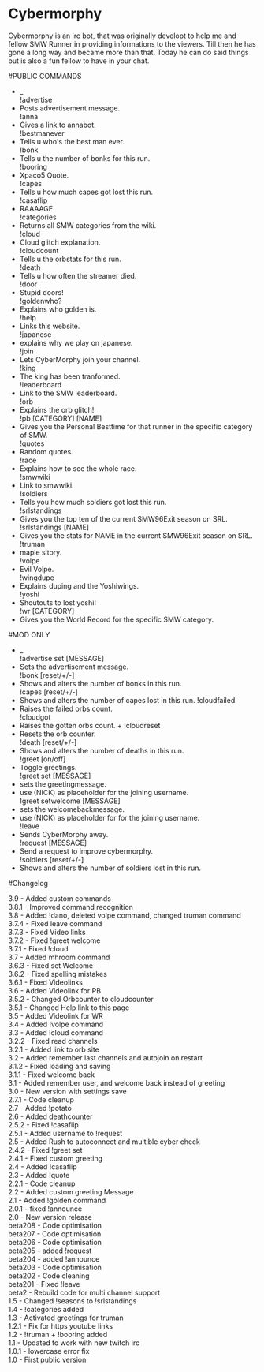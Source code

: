 Cybermorphy
===========

Cybermorphy is an irc bot, that was originally developt to help me and fellow SMW Runner in providing informations to the viewers. Till then he has gone a long way and became more than that. Today he can do said things but is also a fun fellow to have in your chat.

#PUBLIC COMMANDS  

- _  
!advertise  
- Posts advertisement message.  
!anna  
- Gives a link to annabot.  
!bestmanever  
- Tells u who's the best man ever.  
!bonk  
- Tells u the number of bonks for this run.  
!booring  
- Xpaco5 Quote.  
!capes  
- Tells u how much capes got lost this run.  
!casaflip  
- RAAAAGE  
!categories  
- Returns all SMW categories from the wiki.  
!cloud  
- Cloud glitch explanation.  
!cloudcount  
- Tells u the orbstats for this run.  
!death  
- Tells u how often the streamer died.  
!door  
- Stupid doors!  
!goldenwho?  
- Explains who golden is.  
!help  
- Links this website.  
!japanese  
- explains why we play on japanese.  
!join  
- Lets CyberMorphy join your channel.  
!king  
- The king has been tranformed.  
!leaderboard  
- Link to the SMW leaderboard.  
!orb  
- Explains the orb glitch!  
!pb [CATEGORY] [NAME]  
- Gives you the Personal Besttime for that runner in the specific category of SMW.  
!quotes  
- Random quotes.  
!race  
- Explains how to see the whole race.  
!smwwiki  
- Link to smwwiki.  
!soldiers  
- Tells you how much soldiers got lost this run.  
!srlstandings  
- Gives you the top ten of the current SMW96Exit season on SRL.  
!srlstandings [NAME]  
- Gives you the stats for NAME in the current SMW96Exit season on SRL.  
!truman  
- maple sitory.  
!volpe  
- Evil Volpe.  
!wingdupe  
- Explains duping and the Yoshiwings.  
!yoshi  
- Shoutouts to lost yoshi!  
 !wr [CATEGORY]  
- Gives you the World Record for the specific SMW category.  

#MOD ONLY  
- _  
!advertise set [MESSAGE]  
- Sets the advertisement message.  
!bonk [reset/+/-]  
- Shows and alters the number of bonks in this run.  
!capes [reset/+/-]  
- Shows and alters the number of capes lost in this run.
!cloudfailed  
- Raises the failed orbs count.  
!cloudgot  
- Raises the gotten orbs count.   +
!cloudreset  
- Resets the orb counter.   
!death [reset/+/-]  
- Shows and alters the number of deaths in this run.  
!greet [on/off]  
- Toggle greetings.  
!greet set [MESSAGE]  
- sets the greetingmessage.  
- use (NICK) as placeholder for the joining username.  
!greet setwelcome [MESSAGE]  
- sets the welcomebackmessage.  
- use (NICK) as placeholder for for the joining username.  
!leave  
- Sends CyberMorphy away.  
!request [MESSAGE]  
- Send a request to improve cybermorphy.  
!soldiers [reset/+/-]  
- Shows and alters the number of soldiers lost in this run.  

#Changelog

3.9 - Added custom commands  
3.8.1 - Improved command recognition  
3.8 - Added !dano, deleted volpe command, changed truman command  
3.7.4 - Fixed leave command  
3.7.3 - Fixed Video links  
3.7.2 - Fixed !greet welcome  
3.7.1 - Fixed !cloud  
3.7 - Added mhroom command  
3.6.3 - Fixed set Welcome  
3.6.2 - Fixed spelling mistakes  
3.6.1 - Fixed Videolinks  
3.6 - Added Videolink for PB  
3.5.2 - Changed Orbcounter to cloudcounter  
3.5.1 - Changed Help link to this page  
3.5 - Added Videolink for WR  
3.4 - Added !volpe command  
3.3 - Added !cloud command  
3.2.2 - Fixed read channels  
3.2.1 - Added link to orb site  
3.2 - Added remember last channels and autojoin on restart  
3.1.2 - Fixed loading and saving  
3.1.1 - Fixed welcome back  
3.1 - Added remember user, and welcome back instead of greeting  
3.0 - New version with settings save  
2.7.1 - Code cleanup  
2.7 - Added !potato  
2.6 - Added deathcounter  
2.5.2 - Fixed !casaflip  
2.5.1 - Added username to !request  
2.5 - Added Rush to autoconnect and multible cyber check  
2.4.2 - Fixed !greet set  
2.4.1 - Fixed custom greeting  
2.4 - Added !casaflip  
2.3 - Added !quote  
2.2.1 - Code cleanup  
2.2 - Added custom greeting Message  
2.1 - Added !golden command  
2.0.1 - fixed !announce  
2.0 - New version release  
beta208 - Code optimisation  
beta207 - Code optimisation  
beta206 - Code optimisation  
beta205 - added !request  
beta204 - added !announce  
beta203 - Code optimisation  
beta202 - Code cleaning  
beta201 - Fixed !leave  
beta2 - Rebuild code for multi channel support  
1.5 - Changed !seasons to !srlstandings  
1.4 - !categories added  
1.3 - Activated greetings for truman  
1.2.1 - Fix for https youtube links  
1.2 - !truman + !booring added  
1.1 - Updated to work with new  twitch irc  
1.0.1 - lowercase error fix  
1.0 - First public version  
